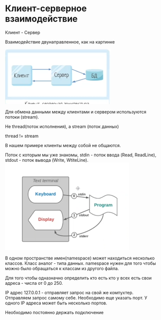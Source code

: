 # Клиент-серверное взаимодействие

Клиент - Сервер

Взаимодействие двунаправленное, как на картинке

![Это картинка](Client-Server.png)

Для обмена данными между клиентами и сервером используются потоки (stream).

Не thread(поток исполнения), а stream (поток данных)

thread != stream

В нашем примере клиенты между собой не общаются.

Поток с которым мы уже знакомы, stdin - поток ввода (Read, ReadLine), stdout - поток вывода (Write, WtiteLine).
![Поток с которым мы уже знакомы](Поток.png)

В одном пространстве имен(namespace) может находиться несколько классов. Класс аналог - типа данных.
namespace нужен для того чтобы можно было обращаться к классам из другого файла.

Для того чтобы одназначно определить кто есть кто у всех есть свои адреса - числа от 0 до 250.

IP адрес 127.0.0.1 - отправляет запрос на свой же компухтер. Отправляем запрос самому себе.
Необходимо еще указать порт. У одного IP адреса может быть несколько портов.

Необходимо постоянно держать подключение

